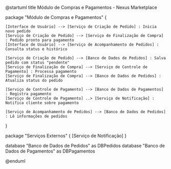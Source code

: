 @startuml
title Módulo de Compras e Pagamentos - Nexus Marketplace

package "Módulo de Compras e Pagamentos" {

    [Interface de Usuário] --> [Serviço de Criação de Pedido] : Inicia novo pedido
    [Serviço de Criação de Pedido] --> [Serviço de Finalização de Compra] : Pedido pronto para pagamento
    [Interface de Usuário] --> [Serviço de Acompanhamento de Pedidos] : Consulta status e histórico

    [Serviço de Criação de Pedido] --> [Banco de Dados de Pedidos] : Salva pedido com status "pendente"
    [Serviço de Finalização de Compra] --> [Serviço de Controle de Pagamento] : Processa pagamento
    [Serviço de Finalização de Compra] --> [Banco de Dados de Pedidos] : Atualiza status do pedido

    [Serviço de Controle de Pagamento] --> [Banco de Dados de Pagamentos] : Registra pagamento
    [Serviço de Controle de Pagamento] ..> [Serviço de Notificação] : Notifica cliente sobre pagamento

    [Serviço de Acompanhamento de Pedidos] --> [Banco de Dados de Pedidos] : Lê informações de pedidos

}

package "Serviços Externos" {
    [Serviço de Notificação]
}

database "Banco de Dados de Pedidos" as DBPedidos
database "Banco de Dados de Pagamentos" as DBPagamentos

@enduml
